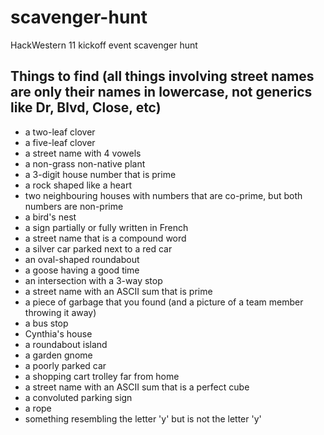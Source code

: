 # scavenger-hunt
HackWestern 11 kickoff event scavenger hunt

## Things to find (all things involving street names are only their names in lowercase, not generics like Dr, Blvd, Close, etc)
- a two-leaf clover
- a five-leaf clover
- a street name with 4 vowels
- a non-grass non-native plant
- a 3-digit house number that is prime
- a rock shaped like a heart
- two neighbouring houses with numbers that are co-prime, but both numbers are non-prime
- a bird's nest
- a sign partially or fully written in French
- a street name that is a compound word
- a silver car parked next to a red car
- an oval-shaped roundabout
- a goose having a good time
- an intersection with a 3-way stop
- a street name with an ASCII sum that is prime
- a piece of garbage that you found (and a picture of a team member throwing it away)
- a bus stop
- Cynthia's house
- a roundabout island
- a garden gnome
- a poorly parked car
- a shopping cart trolley far from home
- a street name with an ASCII sum that is a perfect cube
- a convoluted parking sign
- a rope
- something resembling the letter 'y' but is not the letter 'y'
